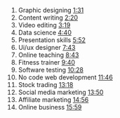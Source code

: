 1. Graphic designing [1:31](https://www.youtube.com/watch?v=o21LkcxuLx8&t=91s) 
2. Content writing [2:20](https://www.youtube.com/watch?v=o21LkcxuLx8&t=140s) 
3. Video editing [3:19](https://www.youtube.com/watch?v=o21LkcxuLx8&t=199s)
4. Data science [4:40](https://www.youtube.com/watch?v=o21LkcxuLx8&t=280s) 
5. Presentation skills [5:52](https://www.youtube.com/watch?v=o21LkcxuLx8&t=352s) 
6. Ui/ux designer [7:43](https://www.youtube.com/watch?v=o21LkcxuLx8&t=463s) 
7. Online teaching [8:43](https://www.youtube.com/watch?v=o21LkcxuLx8&t=523s) 
8. Fitness trainer [9:40](https://www.youtube.com/watch?v=o21LkcxuLx8&t=580s) 
9. Software testing [10:28](https://www.youtube.com/watch?v=o21LkcxuLx8&t=628s) 
10. No code web development [11:46](https://www.youtube.com/watch?v=o21LkcxuLx8&t=706s) 
11. Stock trading [13:18](https://www.youtube.com/watch?v=o21LkcxuLx8&t=798s)
12. Social media marketing [13:50](https://www.youtube.com/watch?v=o21LkcxuLx8&t=830s) 
13. Affiliate marketing [14:56](https://www.youtube.com/watch?v=o21LkcxuLx8&t=896s)
14. Online business [15:59](https://www.youtube.com/watch?v=o21LkcxuLx8&t=959s)